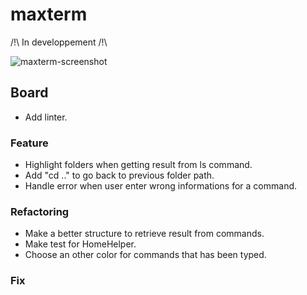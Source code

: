 # maxterm

/!\ In developpement /!\

![maxterm-screenshot](https://user-images.githubusercontent.com/32987179/229206120-b1ab9e82-81e4-4584-8138-b4f81d5b9b67.png)

## Board

- Add linter.

### Feature

- Highlight folders when getting result from ls command.
- Add "cd .." to go back to previous folder path.
- Handle error when user enter wrong informations for a command.

### Refactoring

- Make a better structure to retrieve result from commands.
- Make test for HomeHelper.
- Choose an other color for commands that has been typed.

### Fix
